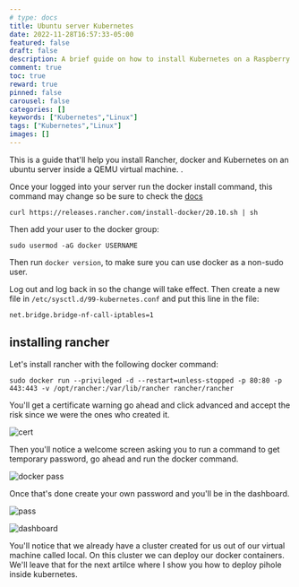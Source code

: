```yaml
---
# type: docs 
title: Ubuntu server Kubernetes
date: 2022-11-28T16:57:33-05:00
featured: false
draft: false
description: A brief guide on how to install Kubernetes on a Raspberry pi
comment: true
toc: true
reward: true
pinned: false
carousel: false
categories: []
keywords: ["Kubernetes","Linux"]
tags: ["Kubernetes","Linux"]
images: []
---
```


This is a guide that'll help you install Rancher, docker and Kubernetes on an ubuntu server inside a QEMU virtual machine. .


Once your logged into your server run the docker install command, this command may change so be sure to check the [docs](https://ranchermanager.docs.rancher.com/getting-started/installation-and-upgrade/installation-requirements/install-docker)

```
curl https://releases.rancher.com/install-docker/20.10.sh | sh
```

Then add your user to the docker group:

```
sudo usermod -aG docker USERNAME

```
Then run `docker version`, to make sure you can use docker as a non-sudo user.


Log out and log back in so the change will take effect. Then create a new file in `/etc/sysctl.d/99-kubernetes.conf` and put this line in the file:

```
net.bridge.bridge-nf-call-iptables=1
```

## installing rancher

Let's install rancher with the following docker command:

```
sudo docker run --privileged -d --restart=unless-stopped -p 80:80 -p 443:443 -v /opt/rancher:/var/lib/rancher rancher/rancher

```
You'll get a certificate warning go ahead and click advanced and accept the risk since we were the ones who created it.

![cert](images/kubernetes/dash.png)

Then you'll notice a welcome screen asking you to run a command to get temporary password, go ahead and run the docker command.

![docker pass](images/kubernetes/docker-command.png)


Once that's done create your own password and you'll be in the dashboard.


![pass](images/kubernetes/new-pass.png)


![dashboard](images/kubernetes/dash.png)


You'll notice that we already have a cluster created for us out of our virtual machine called local. On this cluster we can deploy our docker containers. We'll leave that for the next artilce where I show you how to deploy pihole inside kubernetes.

